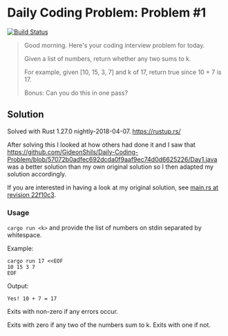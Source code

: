 # Daily Coding Problem: Problem #1

[![Build Status](https://travis-ci.org/DCP-solved-with-Rust/dcp_00001.svg?branch=master)](https://travis-ci.org/DCP-solved-with-Rust/dcp_00001?branch=master)

> Good morning. Here's your coding interview problem for today.
>
> Given a list of numbers, return whether any two sums to k.
>
> For example, given [10, 15, 3, 7] and k of 17, return true since 10 + 7 is 17.
>
> Bonus: Can you do this in one pass?

## Solution

Solved with Rust 1.27.0 nightly-2018-04-07. https://rustup.rs/

After solving this I looked at how others had done it and I saw that
https://github.com/GideonShils/Daily-Coding-Problem/blob/57072b0adfec692dcda0f9aaf9ec74d0d6625226/Day1.java
was a better solution than my own original solution so I then adapted
my solution accordingly.

If you are interested in having a look at my original solution, see
[main.rs at revision 22f10c3](https://github.com/DCP-solved-with-Rust/dcp_00001/blob/22f10c3b1e23a01563686f41b9c04f667e2196be/src/main.rs).

### Usage

`cargo run <k>` and provide the list of numbers on stdin separated by whitespace.

Example:

```
cargo run 17 <<EOF
10 15 3 7
EOF
```

Output:

```
Yes! 10 + 7 = 17
```

Exits with non-zero if any errors occur.

Exits with zero if any two of the numbers sum to k. Exits with one if not.
